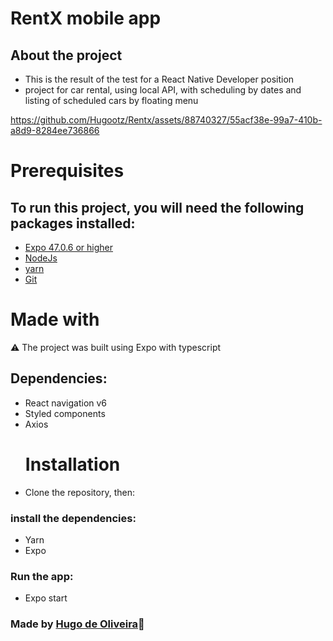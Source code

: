 # RentX mobile app

## About the project


+ This is the result of the test for a React Native Developer position
+ project for car rental, using local API, with scheduling by dates and listing of scheduled cars by floating menu

https://github.com/Hugootz/Rentx/assets/88740327/55acf38e-99a7-410b-a8d9-8284ee736866

# Prerequisites
## To run this project, you will need the following packages installed:
+ [Expo 47.0.6 or higher](https://docs.expo.dev/?utm_source=google&utm_medium=cpc&utm_content=search&gclid=CjwKCAjwkeqkBhAnEiwA5U-uM98lpFqiIwow6phSojoFMHf_oRBuFg448MG44wkfiYl77LxCnBC59RoCK5oQAvD_BwE)
+ [NodeJs](https://nodejs.org/en/download)
+ [yarn](https://classic.yarnpkg.com/lang/en/docs/install/#windows-stable)
+ [Git](https://git-scm.com/)
# Made with
⚠️ The project was built using Expo with typescript
## Dependencies:
+ React navigation v6
+ Styled components
+ Axios
  # Installation
 + Clone the repository, then:
### install the dependencies:
+ Yarn
+ Expo
 ### Run the app:
 + Expo start

### Made by [Hugo de Oliveira](https://github.com/Hugootz)🤙 
